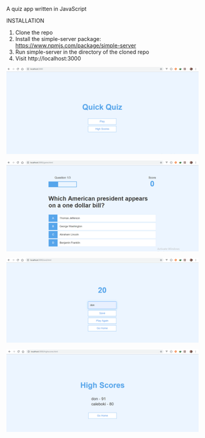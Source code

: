 A quiz app written in JavaScript

INSTALLATION

1. Clone the repo
2. Install the simple-server package: https://www.npmjs.com/package/simple-server
3. Run simple-server in the directory of the cloned repo
4. Visit http://localhost:3000


![alt tag](https://github.com/caleboki/q-a-javascript/raw/master/1.png)

![alt tag](https://github.com/caleboki/q-a-javascript/raw/master/2.png)

![alt tag](https://github.com/caleboki/q-a-javascript/raw/master/3.png)

![alt tag](https://github.com/caleboki/q-a-javascript/raw/master/4.png)